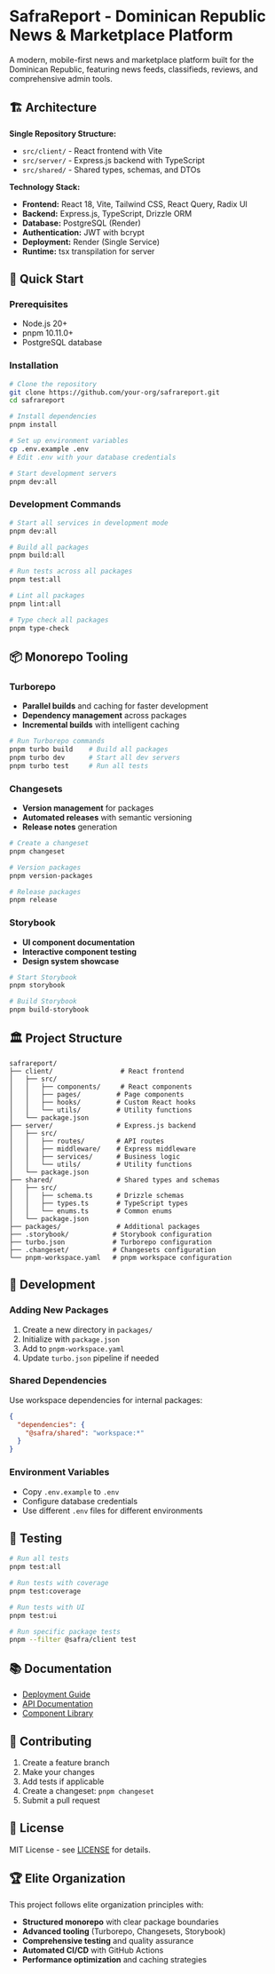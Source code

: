 # SafraReport - Dominican Republic News & Marketplace Platform

A modern, mobile-first news and marketplace platform built for the Dominican Republic, featuring news feeds, classifieds, reviews, and comprehensive admin tools.

## 🏗️ Architecture

**Single Repository Structure:**
- `src/client/` - React frontend with Vite
- `src/server/` - Express.js backend with TypeScript  
- `src/shared/` - Shared types, schemas, and DTOs

**Technology Stack:**
- **Frontend:** React 18, Vite, Tailwind CSS, React Query, Radix UI
- **Backend:** Express.js, TypeScript, Drizzle ORM  
- **Database:** PostgreSQL (Render)
- **Authentication:** JWT with bcrypt
- **Deployment:** Render (Single Service)
- **Runtime:** tsx transpilation for server

## 🚀 Quick Start

### Prerequisites
- Node.js 20+
- pnpm 10.11.0+
- PostgreSQL database

### Installation

```bash
# Clone the repository
git clone https://github.com/your-org/safrareport.git
cd safrareport

# Install dependencies
pnpm install

# Set up environment variables
cp .env.example .env
# Edit .env with your database credentials

# Start development servers
pnpm dev:all
```

### Development Commands

```bash
# Start all services in development mode
pnpm dev:all

# Build all packages
pnpm build:all

# Run tests across all packages
pnpm test:all

# Lint all packages
pnpm lint:all

# Type check all packages
pnpm type-check
```

## 📦 Monorepo Tooling

### Turborepo
- **Parallel builds** and caching for faster development
- **Dependency management** across packages
- **Incremental builds** with intelligent caching

```bash
# Run Turborepo commands
pnpm turbo build    # Build all packages
pnpm turbo dev      # Start all dev servers
pnpm turbo test     # Run all tests
```

### Changesets
- **Version management** for packages
- **Automated releases** with semantic versioning
- **Release notes** generation

```bash
# Create a changeset
pnpm changeset

# Version packages
pnpm version-packages

# Release packages
pnpm release
```

### Storybook
- **UI component documentation**
- **Interactive component testing**
- **Design system showcase**

```bash
# Start Storybook
pnpm storybook

# Build Storybook
pnpm build-storybook
```

## 🏛️ Project Structure

```
safrareport/
├── client/                 # React frontend
│   ├── src/
│   │   ├── components/     # React components
│   │   ├── pages/         # Page components
│   │   ├── hooks/         # Custom React hooks
│   │   └── utils/         # Utility functions
│   └── package.json
├── server/                # Express.js backend
│   ├── src/
│   │   ├── routes/        # API routes
│   │   ├── middleware/    # Express middleware
│   │   ├── services/      # Business logic
│   │   └── utils/         # Utility functions
│   └── package.json
├── shared/                # Shared types and schemas
│   ├── src/
│   │   ├── schema.ts      # Drizzle schemas
│   │   ├── types.ts       # TypeScript types
│   │   └── enums.ts       # Common enums
│   └── package.json
├── packages/              # Additional packages
├── .storybook/           # Storybook configuration
├── turbo.json            # Turborepo configuration
├── .changeset/           # Changesets configuration
└── pnpm-workspace.yaml   # pnpm workspace configuration
```

## 🔧 Development

### Adding New Packages

1. Create a new directory in `packages/`
2. Initialize with `package.json`
3. Add to `pnpm-workspace.yaml`
4. Update `turbo.json` pipeline if needed

### Shared Dependencies

Use workspace dependencies for internal packages:

```json
{
  "dependencies": {
    "@safra/shared": "workspace:*"
  }
}
```

### Environment Variables

- Copy `.env.example` to `.env`
- Configure database credentials
- Use different `.env` files for different environments

## 🧪 Testing

```bash
# Run all tests
pnpm test:all

# Run tests with coverage
pnpm test:coverage

# Run tests with UI
pnpm test:ui

# Run specific package tests
pnpm --filter @safra/client test
```

## 📚 Documentation

- [Deployment Guide](./docs/deployment/RENDER_DEPLOYMENT.md)
- [API Documentation](./docs/api/README.md)
- [Component Library](./docs/components/README.md)

## 🤝 Contributing

1. Create a feature branch
2. Make your changes
3. Add tests if applicable
4. Create a changeset: `pnpm changeset`
5. Submit a pull request

## 📄 License

MIT License - see [LICENSE](./LICENSE) for details.

## 🏆 Elite Organization

This project follows elite organization principles with:
- **Structured monorepo** with clear package boundaries
- **Advanced tooling** (Turborepo, Changesets, Storybook)
- **Comprehensive testing** and quality assurance
- **Automated CI/CD** with GitHub Actions
- **Performance optimization** and caching strategies